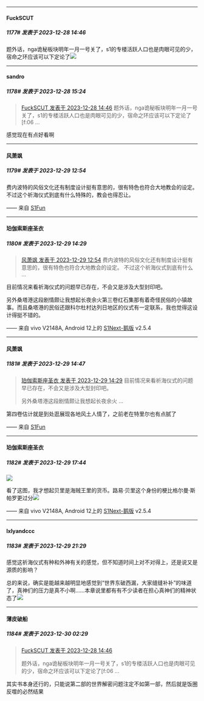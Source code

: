 
*****

####  FuckSCUT  
##### 1177#       发表于 2023-12-28 14:46

题外话，nga诡秘板块明年一月一号关了，s1的专楼活跃人口也是肉眼可见的少，宿命之环应该可以下定论了<img src="https://static.saraba1st.com/image/smiley/face2017/067.png" referrerpolicy="no-referrer">


*****

####  sandro  
##### 1178#       发表于 2023-12-28 15:24

<blockquote><a href="httphttps://bbs.saraba1st.com/2b/forum.php?mod=redirect&amp;goto=findpost&amp;pid=63466290&amp;ptid=2118951" target="_blank">FuckSCUT 发表于 2023-12-28 14:46</a>
题外话，nga诡秘板块明年一月一号关了，s1的专楼活跃人口也是肉眼可见的少，宿命之环应该可以下定论了[f:06 ...</blockquote>
感觉现在有点好看啊


*****

####  风萧飒  
##### 1179#       发表于 2023-12-29 12:54

费内波特的风俗文化还有制度设计挺有意思的，很有特色也符合大地教会的设定。
不过这个祈海仪式到底有什么特殊的，教会也得忍让。

—— 来自 [S1Fun](https://s1fun.koalcat.com)


*****

####  珀伽索斯座圣衣  
##### 1180#       发表于 2023-12-29 14:29

<blockquote><a href="httphttps://bbs.saraba1st.com/2b/forum.php?mod=redirect&amp;goto=findpost&amp;pid=63475172&amp;ptid=2118951" target="_blank">风萧飒 发表于 2023-12-29 12:54</a>
费内波特的风俗文化还有制度设计挺有意思的，很有特色也符合大地教会的设定。
不过这个祈海仪式到底有什么 ...</blockquote>
目前情况来看祈海仪式的问题早已存在，不会又是涉及大型封印吧。

另外桑塔港这段剧情颇让我想起长夜余火第三卷红石集那有着奇怪民俗的小镇故事。而且桑塔港的民俗还跟科尔杜村达列日地区的仪式有一定联系，我也觉得这设计得挺不错的。

—— 来自 vivo V2148A, Android 12上的 [S1Next-鹅版](https://github.com/ykrank/S1-Next/releases) v2.5.4


*****

####  风萧飒  
##### 1181#       发表于 2023-12-29 14:47

<blockquote><a href="httphttps://bbs.saraba1st.com/2b/forum.php?mod=redirect&amp;goto=findpost&amp;pid=63476038&amp;ptid=2118951" target="_blank">珀伽索斯座圣衣 发表于 2023-12-29 14:29</a>
目前情况来看祈海仪式的问题早已存在，不会又是涉及大型封印吧。

另外桑塔港这段剧情颇让我想起长夜余火 ...</blockquote>
第四卷估计就是到处逛展现各地风土人情了，之前老在特里尔也有点腻了

—— 来自 [S1Fun](https://s1fun.koalcat.com)


*****

####  珀伽索斯座圣衣  
##### 1182#       发表于 2023-12-29 17:44

<img src="https://p.sda1.dev/14/92b09af9f0dd20601d51605e62fcbc6a/Screenshot_2023_1229_171711.png" referrerpolicy="no-referrer">

看了这图，我才想起贝里是海贼王里的货币。路易·贝里这个身份的梗比格尔曼·斯帕罗更过分<img src="https://static.saraba1st.com/image/smiley/face2017/067.png" referrerpolicy="no-referrer">

—— 来自 vivo V2148A, Android 12上的 [S1Next-鹅版](https://github.com/ykrank/S1-Next/releases) v2.5.4


*****

####  lxlyandccc  
##### 1183#       发表于 2023-12-29 21:29

感觉这祈海仪式有种和外神有关的感觉，但不知道时间上对不对得上，还是说又是源质的影响？

总的来说，确实是能越来越明显地感觉到“世界东破西漏，大家缝缝补补”的味道了，真神们的压力是真不小啊……本章说里都有有不少读者在担心真神们的精神状态了<img src="https://static.saraba1st.com/image/smiley/face2017/068.png" referrerpolicy="no-referrer">


*****

####  薄皮破船  
##### 1184#       发表于 2023-12-30 02:29

<blockquote><a href="httphttps://bbs.saraba1st.com/2b/forum.php?mod=redirect&amp;goto=findpost&amp;pid=63466290&amp;ptid=2118951" target="_blank">FuckSCUT 发表于 2023-12-28 14:46</a>

题外话，nga诡秘板块明年一月一号关了，s1的专楼活跃人口也是肉眼可见的少，宿命之环应该可以下定论了[f:06 ...</blockquote>
其实书本身还行的，只能说第二部的世界解密问题注定不如第一部，然后就是饭圈反噬的必然结果


